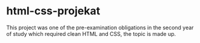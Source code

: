 # html-css-projekat

This project was one of the pre-examination obligations in the second year of study which required clean HTML and CSS, the topic is made up.
